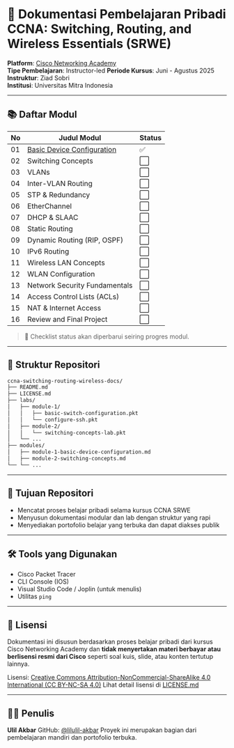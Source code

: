 # 📘 Dokumentasi Pembelajaran Pribadi CCNA: Switching, Routing, and Wireless Essentials (SRWE)

**Platform**: [Cisco Networking Academy](https://www.netacad.com)  
**Tipe Pembelajaran**: Instructor-led
**Periode Kursus**: Juni - Agustus 2025  
**Instruktur**: Ziad Sobri  
**Institusi**: Universitas Mitra Indonesia  

---

## 📚 Daftar Modul

| No | Judul Modul                          | Status |
|----|--------------------------------------|--------|
| 01 | [Basic Device Configuration](./modules/module-1-basic-device-configuration.md) | ✅ |
| 02 | Switching Concepts | ⬜ |
| 03 | VLANs                                | ⬜ |
| 04 | Inter-VLAN Routing                   | ⬜ |
| 05 | STP & Redundancy                     | ⬜ |
| 06 | EtherChannel                         | ⬜ |
| 07 | DHCP & SLAAC                         | ⬜ |
| 08 | Static Routing                       | ⬜ |
| 09 | Dynamic Routing (RIP, OSPF)          | ⬜ |
| 10 | IPv6 Routing                         | ⬜ |
| 11 | Wireless LAN Concepts                | ⬜ |
| 12 | WLAN Configuration                   | ⬜ |
| 13 | Network Security Fundamentals        | ⬜ |
| 14 | Access Control Lists (ACLs)          | ⬜ |
| 15 | NAT & Internet Access                | ⬜ |
| 16 | Review and Final Project             | ⬜ |

> 🔖 Checklist status akan diperbarui seiring progres modul.

---

## 🧱 Struktur Repositori

```bash
ccna-switching-routing-wireless-docs/
├── README.md
├── LICENSE.md
├── labs/
│   ├── module-1/
│   │   ├── basic-switch-configuration.pkt
│   │   └── configure-ssh.pkt
│   ├── module-2/
│   │   └── switching-concepts-lab.pkt
│   └──	...
├── modules/
│   ├── module-1-basic-device-configuration.md
│   ├── module-2-switching-concepts.md
└── └── ...
````

---

## 🎯 Tujuan Repositori

* Mencatat proses belajar pribadi selama kursus CCNA SRWE
* Menyusun dokumentasi modular dan lab dengan struktur yang rapi
* Menyediakan portofolio belajar yang terbuka dan dapat diakses publik

---

## 🛠️ Tools yang Digunakan

* Cisco Packet Tracer
* CLI Console (IOS)
* Visual Studio Code / Joplin (untuk menulis)
* Utilitas `ping`

---

## 📄 Lisensi

Dokumentasi ini disusun berdasarkan proses belajar pribadi dari kursus Cisco Networking Academy dan **tidak menyertakan materi berbayar atau berlisensi resmi dari Cisco** seperti soal kuis, slide, atau konten tertutup lainnya.

Lisensi: [Creative Commons Attribution-NonCommercial-ShareAlike 4.0 International (CC BY-NC-SA 4.0)](https://creativecommons.org/licenses/by-nc-sa/4.0/)
Lihat detail lisensi di [LICENSE.md](./LICENSE.md)

---

## 🧑‍💻 Penulis

**Ulil Akbar**
GitHub: [@lilulil-akbar](https://github.com/lilulil-akbar)
Proyek ini merupakan bagian dari pembelajaran mandiri dan portofolio terbuka.
